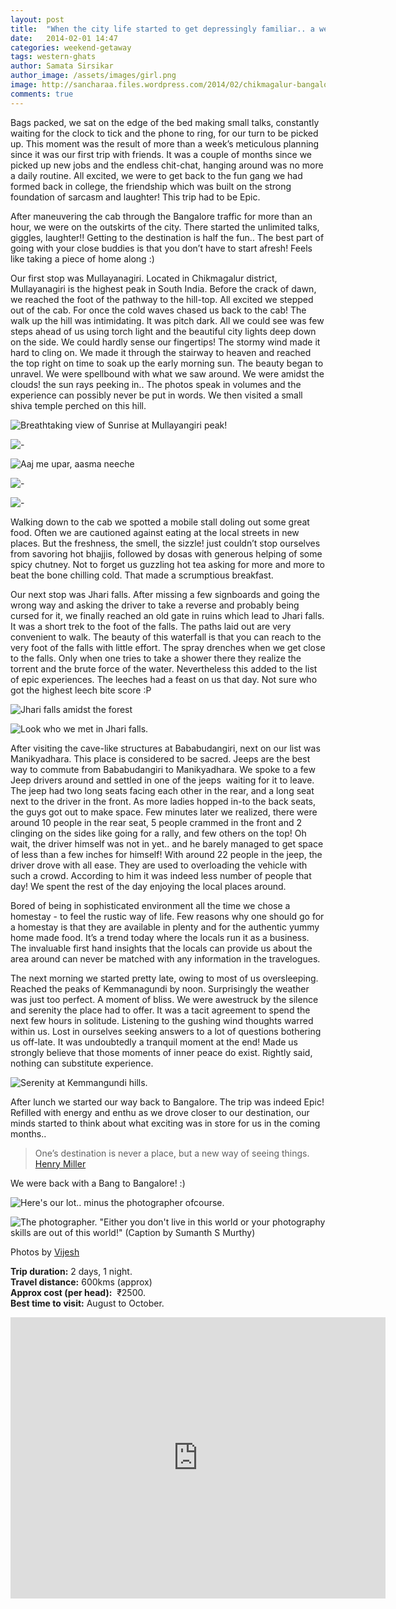 ```yaml
---
layout: post
title:  "When the city life started to get depressingly familiar.. a weekend getaway to Chikmagalur!"
date:   2014-02-01 14:47
categories: weekend-getaway
tags: western-ghats
author: Samata Sirsikar
author_image: /assets/images/girl.png
image: http://sancharaa.files.wordpress.com/2014/02/chikmagalur-bangalore-horizon.jpg
comments: true
---
```



Bags packed, we sat on the edge of the bed making small talks, constantly waiting for the clock to tick and the phone to ring, for our turn to be picked up. This moment was the result of more than a week’s meticulous planning since it was our first trip with friends. It was a couple of months since we picked up new jobs and the endless chit-chat, hanging around was no more a daily routine. All excited, we were to get back to the fun gang we had formed back in college, the friendship which was built on the strong foundation of sarcasm and laughter! This trip had to be Epic.

After maneuvering the cab through the Bangalore traffic for more than an hour, we were on the outskirts of the city. There started the unlimited talks, giggles, laughter!! Getting to the destination is half the fun.. The best part of going with your close buddies is that you don’t have to start afresh! Feels like taking a piece of home along :)

Our first stop was Mullayanagiri. Located in Chikmagalur district, Mullayanagiri is the highest peak in South India. Before the crack of dawn, we reached the foot of the pathway to the hill-top. All excited we stepped out of the cab. For once the cold waves chased us back to the cab! The walk up the hill was intimidating. It was pitch dark. All we could see was few steps ahead of us using torch light and the beautiful city lights deep down on the side. We could hardly sense our fingertips! The stormy wind made it hard to cling on. We made it through the stairway to heaven and reached the top right on time to soak up the early morning sun. The beauty began to unravel. We were spellbound with what we saw around. We were amidst the clouds! the sun rays peeking in.. The photos speak in volumes and the experience can possibly never be put in words. We then visited a small shiva temple perched on this hill.


![Breathtaking view of Sunrise at Mullayangiri peak!](http://sancharaa.files.wordpress.com/2014/02/1382977_10201456995359891_14808399_n.jpg)

![-](http://sancharaa.files.wordpress.com/2014/02/img_8117.jpg)

![Aaj me upar, aasma neeche](http://sancharaa.files.wordpress.com/2014/02/1381856_657971504213388_1317789156_n.jpg)

![-](http://sancharaa.files.wordpress.com/2014/02/chickmagalur1.jpg)

![-](http://sancharaa.files.wordpress.com/2014/02/img_8321.jpg)


Walking down to the cab we spotted a mobile stall doling out some great food. Often we are cautioned against eating at the local streets in new places. But the freshness, the smell, the sizzle! just couldn’t stop ourselves from savoring hot bhajjis, followed by dosas with generous helping of some spicy chutney. Not to forget us guzzling hot tea asking for more and more to beat the bone chilling cold. That made a scrumptious breakfast.

Our next stop was Jhari falls. After missing a few signboards and going the wrong way and asking the driver to take a reverse and probably being cursed for it, we finally reached an old gate in ruins which lead to Jhari falls. It was a short trek to the foot of the falls. The paths laid out are very convenient to walk. The beauty of this waterfall is that you can reach to the very foot of the falls with little effort. The spray drenches when we get close to the falls. Only when one tries to take a shower there they realize the torrent and the brute force of the water. Nevertheless this added to the list of epic experiences. The leeches had a feast on us that day. Not sure who got the highest leech bite score :P


![Jhari falls amidst the forest](http://sancharaa.files.wordpress.com/2014/02/img_8424.jpg)

![Look who we met in Jhari falls.](http://sancharaa.files.wordpress.com/2014/02/img_8438.jpg)

After visiting the cave-like structures at Bababudangiri, next on our list was Manikyadhara. This place is considered to be sacred. Jeeps are the best way to commute from Bababudangiri to Manikyadhara. We spoke to a few Jeep drivers around and settled in one of the jeeps  waiting for it to leave. The jeep had two long seats facing each other in the rear, and a long seat next to the driver in the front. As more ladies hopped in-to the back seats, the guys got out to make space. Few minutes later we realized, there were around 10 people in the rear seat, 5 people crammed in the front and 2 clinging on the sides like going for a rally, and few others on the top! Oh wait, the driver himself was not in yet.. and he barely managed to get space of less than a few inches for himself! With around 22 people in the jeep, the driver drove with all ease. They are used to overloading the vehicle with such a crowd. According to him it was indeed less number of people that day! We spent the rest of the day enjoying the local places around.

Bored of being in sophisticated environment all the time we chose a homestay - to feel the rustic way of life. Few reasons why one should go for a homestay is that they are available in plenty and for the authentic yummy home made food. It’s a trend today where the locals run it as a business. The invaluable first hand insights that the locals can provide us about the area around can never be matched with any information in the travelogues.

The next morning we started pretty late, owing to most of us oversleeping. Reached the peaks of Kemmanagundi by noon. Surprisingly the weather was just too perfect. A moment of bliss. We were awestruck by the silence and serenity the place had to offer. It was a tacit agreement to spend the next few hours in solitude. Listening to the gushing wind thoughts warred within us. Lost in ourselves seeking answers to a lot of questions bothering us off-late. It was undoubtedly a tranquil moment at the end! Made us strongly believe that those moments of inner peace do exist. Rightly said, nothing can substitute experience.


![Serenity at Kemmangundi hills.](http://sancharaa.files.wordpress.com/2014/02/img_8513.jpg)

After lunch we started our way back to Bangalore. The trip was indeed Epic! Refilled with energy and enthu as we drove closer to our destination, our minds started to think about what exciting was in store for us in the coming months..

> One’s destination is never a place, but a new way of seeing things.
> [Henry Miller](http://en.wikipedia.org/wiki/Henry_Miller)

We were back with a Bang to Bangalore! :)

![Here's our lot.. minus the photographer ofcourse.](http://sancharaa.files.wordpress.com/2014/02/img_8165.jpg)

![The photographer. "Either you don't live in this world or your photography skills are out of this world!" (Caption by Sumanth S Murthy)](http://sancharaa.files.wordpress.com/2014/02/1374346_10201444790094767_1292721013_n.jpg)

Photos by [Vijesh](http://vijeshm.in/)

**Trip duration:**  2 days, 1 night.  
**Travel distance:**  600kms (approx)  
**Approx cost (per head):**  ₹2500.  
**Best time to visit:**  August to October.  


<iframe src="https://www.google.com/maps/embed?pb=!1m36!1m8!1m3!1d248314.87904624996!2d75.770488!3d13.479028!3m2!1i1024!2i768!4f13.1!4m25!3e0!4m5!1s0x3bbad8a3b446124d%3A0x69e33a7e47e4081e!2sMullayanagiri+Peak!3m2!1d13.3909399!2d75.721385!4m5!1s0x3bbadf374ddfd279%3A0x8d07df9b9f2e1612!2sJhari+water+falls+path%2C+Inam+Dattathreya+Peeta%2C+Karnataka+577131%2C+India!3m2!1d13.421471799999999!2d75.7423854!4m5!1s0x3bbadf2225c24d0d%3A0xfe04e3a4c2dabb23!2sShri+Guru+Dattatreya+Baba+Budan+Swamy+Durga%2C+Inam+Dattatreya+Peeta+Grama%2C+Baba+Bundangiri+Rd%2C+Karnataka+577131%2C+India!3m2!1d13.432975299999999!2d75.75422859999999!4m5!1s0x3bbae1ad75b03e01%3A0xf02202b4b92cffbc!2sKemmannugundi%2C+India!3m2!1d13.549999999999999!2d75.75!5e0!3m2!1sen!2sus!4v1491102601981" width="600" height="450" frameborder="0" style="border:0" allowfullscreen></iframe>
